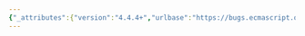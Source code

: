 ```yaml
---
{"_attributes":{"version":"4.4.4+","urlbase":"https://bugs.ecmascript.org/","maintainer":"dherman@mozilla.com"},"bug":{"bug_id":2443,"creation_ts":"2014-01-27 06:59:00 -0800","short_desc":"14.3.1 Early Errors: \"eval\" and \"arguments\" restriction for non-simple parameter lists not removed","delta_ts":"2015-07-10 08:34:59 -0700","product":"Draft for 6th Edition","component":"technical issue","version":"Rev 22: January 20, 2014 Draft","rep_platform":"All","op_sys":"All","bug_status":"RESOLVED","resolution":"FIXED","priority":"Normal","bug_severity":"normal","everconfirmed":true,"reporter":{"uid":"andrebargull","name":"André Bargull"},"assigned_to":{"uid":"allen","name":"Allen Wirfs-Brock"},"cc":["caitpotter88","erik.arvidsson"],"long_desc":[{"commentid":7012,"comment_count":0,"who":{"uid":"andrebargull","name":"André Bargull"},"bug_when":"2014-01-27 06:59:03 -0800","thetext":"14.3.1  Static Semantics:  Early Errors:\n\nThe early error restriction for non-simple parameter lists should be possibly removed for consistency with \"14.1.2 Static Semantics: Early Errors\"."},{"commentid":7802,"comment_count":1,"who":{"uid":"allen","name":"Allen Wirfs-Brock"},"bug_when":"2014-04-17 14:26:28 -0700","thetext":"fixed in rev24 editor's draft"},{"commentid":8004,"comment_count":2,"who":{"uid":"allen","name":"Allen Wirfs-Brock"},"bug_when":"2014-04-29 22:17:35 -0700","thetext":"fixed in rev24"},{"commentid":12740,"comment_count":3,"who":{"uid":"caitpotter88","name":"Caitlin Potter [:caitp]"},"bug_when":"2015-02-15 14:43:34 -0800","thetext":"Per https://crrev.com/924403002/ it seems like maybe we don't want this early error to be removed.\n\nIt would be nice if the rules about \"strict/new feature\" vs \"not-strict\" parameter list static errors were a bit more consistent.\n\nIs it too late to add it back?"},{"commentid":12752,"comment_count":4,"who":{"uid":"allen","name":"Allen Wirfs-Brock"},"bug_when":"2015-02-15 18:01:40 -0800","thetext":"What TC39 wanted to do here is minimize \"micro-modes\" which are restrictions that only apply to specific new features, particularly in sloppy mode. \n\n'arguments', 'eval', and strict reserved word declaration restrictions are now imposed via the early error rules for BindingIdentifier and are only conditional upon strict/sloppy mode (but of course, all class definitions and and modules are always strict mode code). Simple/complex parameter list syntax doesn't have anything to do with those naming restriction issues anymore. \n\nDuplicate parameter name are illegal in all strict mode code plus in all \"complex\" (ie, no new syntax present) parameter lists in sloppy mode.\n\nThe only semantics associated with StrictFormalParameters is that duplicate parameter names are also illegal for them in sloppy mode simple parameter lists. \n\nSo, arguably the only \"micro mode\" is duplicate parameter name restrictions in sloppy mode arrow functions, generators, and object literal concise methods and that doesn't seem so bad from a complexity perspective.\n\nI'm not sure what your issue is with: \n function f(...arguments) {\n   return arguments;\n }\n\nsloppy mode has always permitted using 'arguments' as a parameter name and doing that has always made the arguments object inaccessible. Just like ...arguments does."},{"commentid":12763,"comment_count":5,"who":{"uid":"caitpotter88","name":"Caitlin Potter [:caitp]"},"bug_when":"2015-02-16 06:07:48 -0800","thetext":"I don't have a huge opinion on this, but implementation-wise, it's simpler for V8 if we can just bundle all of the \"strict-ish\" static formal parameter errors together. I think it's also less confusing if you don't have different subsets of strict errors conditionally applied to sloppy-mode. It would be simpler if non-simple parameter lists suffered all of the same early errors as simple parameter lists in strict code."},{"commentid":12764,"comment_count":6,"who":{"uid":"arv","name":"Erik Arvidsson"},"bug_when":"2015-02-16 08:21:14 -0800","thetext":"It would be simpler to only have 2 \"modes\". If SimpleParameterList is false then apply the exact same rules as for strict function formal parameters.\n\nAllen, the \"micro mode\" conversation we had was about making the whole function (inlcuding the body) strict if the parameters were complex. We all agreed that that would not be good.\n\nStill, this is such an edge case that I don't think end users ever have to care and the code paths in an implementation is manageable so I'll let this one slide. There are so many quirks already that one more will hardly be noticable."},{"commentid":12776,"comment_count":7,"who":{"uid":"allen","name":"Allen Wirfs-Brock"},"bug_when":"2015-02-16 12:06:35 -0800","thetext":"(In reply to Erik Arvidsson from comment #6)\n> It would be simpler to only have 2 \"modes\". If SimpleParameterList is false\n> then apply the exact same rules as for strict function formal parameters.\n> \n\nOf course, simplicity  is in the eye of the beholder so let me retry the explanation.\n\nWhether \"eval\" and \"arguments\" can be used as a BindingIdentifier is solely determined by strict/sloppy mode. There is nothing about it that is specific to parameter lists.\n\n\"complex parameter lists\" are new to ES6.  They never allow duplicate definition of a BindingIdentifier and never produce a mapped arguments object. Again, this is a characteristic of the complex parameter list feature, and not affected by the mode.\n\n\"simple parameter lists\" are a legacy feature and have strict mode restrictions (no duplicates, no mapped arguments object) that were defined in ES5. Those strict mode restriction continue to apply to them in ES6 and are solely determined by strict/sloppy mode.\n\nThere is an overlap between the strict mode simple parameter list restrictions and the (any mode) complex parameter list restrictions and recognizing this might be used to simplify (or perhaps complexify) an implementation. However, I think the overall story is simpler if we never talk about strict parameter lists as something that can exist in sloppy mode code."},{"commentid":12777,"comment_count":8,"who":{"uid":"allen","name":"Allen Wirfs-Brock"},"bug_when":"2015-02-16 12:11:04 -0800","thetext":"(In reply to Allen Wirfs-Brock from comment #4)\n\n> So, arguably the only \"micro mode\" is duplicate parameter name restrictions\n> in sloppy mode arrow functions, generators, and object literal concise\n> methods and that doesn't seem so bad from a complexity perspective.\n> \n\nI slightly misspoke above.  \"generators\" should not have been mentioned as the restrictions only apply to generator concise method."}]}}
---
```

